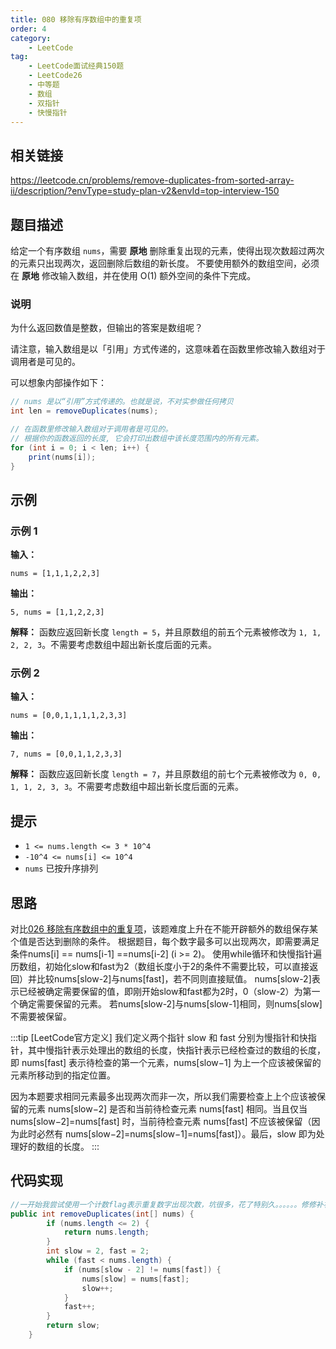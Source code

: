 ```yaml
---
title: 080 移除有序数组中的重复项
order: 4
category:
    - LeetCode
tag:
    - LeetCode面试经典150题
    - LeetCode26
    - 中等题
    - 数组
    - 双指针
    - 快慢指针
---
```


## 相关链接

https://leetcode.cn/problems/remove-duplicates-from-sorted-array-ii/description/?envType=study-plan-v2&envId=top-interview-150

## 题目描述

给定一个有序数组 `nums`，需要 **原地** 删除重复出现的元素，使得出现次数超过两次的元素只出现两次，返回删除后数组的新长度。
不要使用额外的数组空间，必须在 **原地** 修改输入数组，并在使用 O(1) 额外空间的条件下完成。

### 说明

为什么返回数值是整数，但输出的答案是数组呢？

请注意，输入数组是以「引用」方式传递的，这意味着在函数里修改输入数组对于调用者是可见的。

可以想象内部操作如下：

```java
// nums 是以“引用”方式传递的。也就是说，不对实参做任何拷贝
int len = removeDuplicates(nums);

// 在函数里修改输入数组对于调用者是可见的。
// 根据你的函数返回的长度, 它会打印出数组中该长度范围内的所有元素。
for (int i = 0; i < len; i++) {
    print(nums[i]);
}
```

## 示例

### 示例 1

**输入：**

```plaintext
nums = [1,1,1,2,2,3]
```

**输出：**

```plaintext
5, nums = [1,1,2,2,3]
```

**解释：** 
函数应返回新长度 `length = 5`，并且原数组的前五个元素被修改为 `1, 1, 2, 2, 3`。不需要考虑数组中超出新长度后面的元素。

### 示例 2

**输入：**

```plaintext
nums = [0,0,1,1,1,1,2,3,3]
```

**输出：**

```plaintext
7, nums = [0,0,1,1,2,3,3]
```

**解释：** 
函数应返回新长度 `length = 7`，并且原数组的前七个元素被修改为 `0, 0, 1, 1, 2, 3, 3`。不需要考虑数组中超出新长度后面的元素。

## 提示

- `1 <= nums.length <= 3 * 10^4`
- `-10^4 <= nums[i] <= 10^4`
- `nums` 已按升序排列

## 思路

对比[026 移除有序数组中的重复项](./2-leet026.md)，该题难度上升在不能开辟额外的数组保存某个值是否达到删除的条件。
根据题目，每个数字最多可以出现两次，即需要满足条件nums[i] == nums[i-1] ==nums[i-2] (i >= 2)。
使用while循环和快慢指针遍历数组，初始化slow和fast为2（数组长度小于2的条件不需要比较，可以直接返回）并比较nums[slow-2]与nums[fast]，若不同则直接赋值。
nums[slow-2]表示已经被确定需要保留的值，即刚开始slow和fast都为2时，0（slow-2）为第一个确定需要保留的元素。
若nums[slow-2]与nums[slow-1]相同，则nums[slow]不需要被保留。

:::tip
[LeetCode官方定义]
我们定义两个指针 slow 和 fast 分别为慢指针和快指针，其中慢指针表示处理出的数组的长度，快指针表示已经检查过的数组的长度，即 nums[fast] 表示待检查的第一个元素，nums[slow−1] 为上一个应该被保留的元素所移动到的指定位置。

因为本题要求相同元素最多出现两次而非一次，所以我们需要检查上上个应该被保留的元素 nums[slow−2] 是否和当前待检查元素 nums[fast] 相同。当且仅当 nums[slow−2]=nums[fast] 时，当前待检查元素 nums[fast] 不应该被保留（因为此时必然有 nums[slow−2]=nums[slow−1]=nums[fast]）。最后，slow 即为处理好的数组的长度。
:::

## 代码实现
```java
//一开始我尝试使用一个计数flag表示重复数字出现次数，坑很多，花了特别久。。。。。。修修补补的代码弄得特别长
public int removeDuplicates(int[] nums) {
        if (nums.length <= 2) {
            return nums.length;
        }
        int slow = 2, fast = 2;
        while (fast < nums.length) {
            if (nums[slow - 2] != nums[fast]) {
                nums[slow] = nums[fast];
                slow++;
            }
            fast++;
        }
        return slow;
    }
```